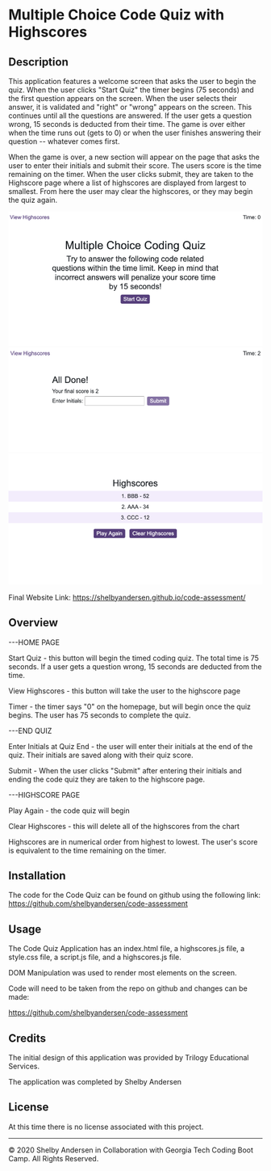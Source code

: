 # Multiple Choice Code Quiz with Highscores

## Description

This application features a welcome screen that asks the user to begin the quiz. When the user clicks "Start Quiz" the timer begins (75 seconds) and the first question appears on the screen. When the user selects their answer, it is validated and "right" or "wrong" appears on the screen. This continues until all the questions are answered. If the user gets a question wrong, 15 seconds is deducted from their time. The game is over either when the time runs out (gets to 0) or when the user finishes answering their question -- whatever comes first.

When the game is over, a new section will appear on the page that asks the user to enter their initials and submit their score. The users score is the time remaining on the timer. When the user clicks submit, they are taken to the Highscore page where a list of highscores are displayed from largest to smallest. From here the user may clear the highscores, or they may begin the quiz again.

![Code Quiz](./assets/homepage.png)
![Code Quiz](./assets/enterscore.png)
![Code Quiz](./assets/highscore.png)

Final Website Link: https://shelbyandersen.github.io/code-assessment/

## Overview

---HOME PAGE

Start Quiz - this button will begin the timed coding quiz. The total time is 75 seconds. If a user gets a question wrong, 15 seconds are deducted from the time.

View Highscores - this button will take the user to the highscore page

Timer - the timer says "0" on the homepage, but will begin once the quiz begins. The user has 75 seconds to complete the quiz.

---END QUIZ

Enter Initials at Quiz End - the user will enter their initials at the end of the quiz. Their initials are saved along with their quiz score.

Submit - When the user clicks "Submit" after entering their initials and ending the code quiz they are taken to the highscore page.

---HIGHSCORE PAGE

Play Again - the code quiz will begin

Clear Highscores - this will delete all of the highscores from the chart

Highscores are in numerical order from highest to lowest. The user's score is equivalent to the time remaining on the timer.

## Installation

The code for the Code Quiz can be found on github using the following link:
https://github.com/shelbyandersen/code-assessment

## Usage

The Code Quiz Application has an index.html file, a highscores.js file, a style.css file, a script.js file, and a highscores.js file.

DOM Manipulation was used to render most elements on the screen.

Code will need to be taken from the repo on github and changes can be made:

https://github.com/shelbyandersen/code-assessment

## Credits

The initial design of this application was provided by Trilogy Educational Services.

The application was completed by Shelby Andersen

## License

At this time there is no license associated with this project.

---

© 2020 Shelby Andersen in Collaboration with Georgia Tech Coding Boot Camp. All Rights Reserved.
